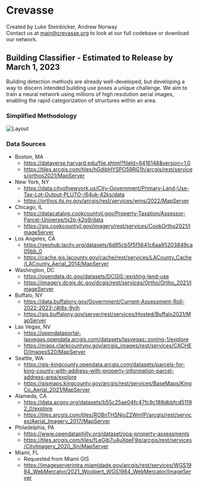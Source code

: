 # Crevasse

Created by Luke Steinbicker, Andrew Norway <br/>
Contact us at main@crevasse.org to look at our full codebase or download our network. <br/>

## Building Classifier - Estimated to Release by March 1, 2023

Building detection methods are already well-developed, but developing a way to discern intended building use poses a unique challenge. We aim to train a neural network using millions of high resolution aerial images, enabling the rapid categorization of structures within an area.

### Simplified Methodology

<picture>
  <source media="(prefers-color-scheme: dark)" srcset="https://user-images.githubusercontent.com/121472675/212436048-cd8d75cb-90dc-48a8-8df3-e9c683b16ecb.png">
  <source media="(prefers-color-scheme: light)" srcset="https://user-images.githubusercontent.com/121472675/212436057-cc70f600-db80-46d2-ab66-8757cb889b9f.png">
  <img alt="Layout" src="https://user-images.githubusercontent.com/121472675/212436048-cd8d75cb-90dc-48a8-8df3-e9c683b16ecb.png">
</picture>

### Data Sources
- Boston, MA <br/>
  - https://dataverse.harvard.edu/file.xhtml?fileId=6416148&version=1.0 <br/>
  - https://tiles.arcgis.com/tiles/hGdibHYSPO59RG1h/arcgis/rest/services/orthos2021/MapServer <br/>
- New York, NY <br/>
  - https://data.cityofnewyork.us/City-Government/Primary-Land-Use-Tax-Lot-Output-PLUTO-/64uk-42ks/data <br/>
  - https://orthos.its.ny.gov/arcgis/rest/services/wms/2022/MapServer <br/>
- Chicago, IL <br/>
  - https://datacatalog.cookcountyil.gov/Property-Taxation/Assessor-Parcel-Universe/tx2p-k2g9/data <br/>
  - https://gis.cookcountyil.gov/imagery/rest/services/CookOrtho2021/ImageServer <br/>
- Los Angeles, CA <br/>
  - https://geohub.lacity.org/datasets/6d85cb5f5f5641c6aa95203849ca05bb_0 <br/>
  - https://cache.gis.lacounty.gov/cache/rest/services/LACounty_Cache/LACounty_Aerial_2014/MapServer <br/>
- Washington, DC <br/>
  - https://opendata.dc.gov/datasets/DCGIS::existing-land-use <br/>
  - https://imagery.dcgis.dc.gov/dcgis/rest/services/Ortho/Ortho_2021/ImageServer <br/>
- Buffalo, NY <br/>
  - https://data.buffalony.gov/Government/Current-Assessment-Roll-2022-2023-/4t8s-9yih <br/>
  - https://gis.buffalony.gov/server/rest/services/Hosted/Buffalo2021/MapServer <br/>
- Las Vegas, NV <br/>
  - https://opendataportal-lasvegas.opendata.arcgis.com/datasets/lasvegas::zoning-1/explore <br/>
  - https://maps.clarkcountynv.gov/arcgis_images/rest/services/CACHED/ImagesS20/MapServer <br/>
- Seattle, WA <br/>
  - https://gis-kingcounty.opendata.arcgis.com/datasets/parcels-for-king-county-with-address-with-property-information-parcel-address-area/explore <br/>
  - https://gismaps.kingcounty.gov/arcgis/rest/services/BaseMaps/KingCo_Aerial_2021/MapServer <br/>
- Alameda, CA <br/>
  - https://data.acgov.org/datasets/b55c25ae04fc47fc9c188dbbfcd51192_0/explore <br/>
  - https://tiles.arcgis.com/tiles/ROBnTHSNjoZ2Wm1P/arcgis/rest/services/Aerial_Imagery_2017/MapServer <br/>
- Philadelphia, PA <br/>
  - https://www.opendataphilly.org/dataset/opa-property-assessments <br/>
  - https://tiles.arcgis.com/tiles/fLeGjb7u4uXqeF9q/arcgis/rest/services/CityImagery_2020_3in/MapServer <br/>
- Miami, FL <br/>
  - Requested from Miami GIS <br/>
  - https://imageserverintra.miamidade.gov/arcgis/rest/services/WGS1984_WebMercator/2021_Woolpert_WGS1984_WebMercator/ImageServer <br/>
